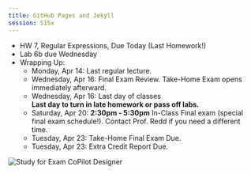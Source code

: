 ```yaml
---
title: GitHub Pages and Jekyll
session: S15x
---
```

* HW 7, Regular Expressions, Due Today (Last Homework!)
* Lab 6b due Wednesday
* Wrapping Up:
    * Monday, Apr 14: Last regular lecture.
    * Wednesday, Apr 16: Final Exam Review. Take-Home Exam opens immediately afterward.
    * Wednesday, Apr 16: Last day of classes<br/>**Last day to turn in late homework or pass off labs.**
    * Saturday, Apr 20: **2:30pm - 5:30pm** In-Class Final exam (special final exam schedule!). Contact Prof. Redd if you need a different time.
    * Tuesday, Apr 23: Take-Home Final Exam Due.
    * Tuesday, Apr 23: Extra Credit Report Due.

![Study for Exam](images/ExamStudy.jpg)
CoPilot Designer
